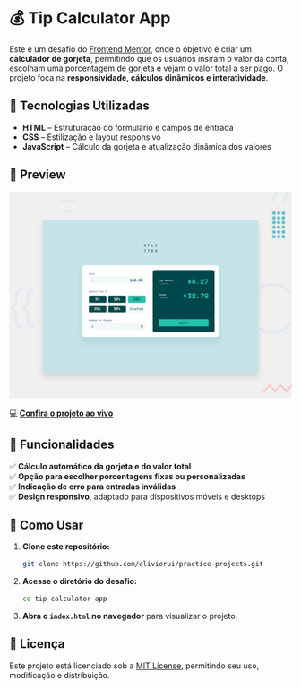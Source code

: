 # 💰 Tip Calculator App  

Este é um desafio do [Frontend Mentor](https://www.frontendmentor.io/), onde o objetivo é criar um **calculador de gorjeta**, permitindo que os usuários insiram o valor da conta, escolham uma porcentagem de gorjeta e vejam o valor total a ser pago. O projeto foca na **responsividade, cálculos dinâmicos e interatividade**.  

## 🚀 Tecnologias Utilizadas  

- **HTML** – Estruturação do formulário e campos de entrada  
- **CSS** – Estilização e layout responsivo  
- **JavaScript** – Cálculo da gorjeta e atualização dinâmica dos valores  

## 📸 Preview  

![Tip Calculator App Preview](./design/desktop-preview.jpg)  

💻 **[Confira o projeto ao vivo](https://oliviorui.github.io/practice-projects/html-css-js/tip-calculator-app/index.html)**  

## 📌 Funcionalidades  

✅ **Cálculo automático da gorjeta e do valor total**  
✅ **Opção para escolher porcentagens fixas ou personalizadas**  
✅ **Indicação de erro para entradas inválidas**  
✅ **Design responsivo**, adaptado para dispositivos móveis e desktops  

## 📂 Como Usar  

1. **Clone este repositório:**  
   ```bash
   git clone https://github.com/oliviorui/practice-projects.git
   ```  
2. **Acesse o diretório do desafio:**  
   ```bash
   cd tip-calculator-app
   ```  
3. **Abra o `index.html` no navegador** para visualizar o projeto.  

## 📜 Licença  

Este projeto está licenciado sob a [MIT License](LICENSE), permitindo seu uso, modificação e distribuição.  
